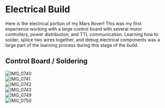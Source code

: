 # Electrical Build
Here is the electrical portion of my Mars Rover! This was my first experience working with a large control board with several motor controllers, power distribution, and TTL communication. Learning how to solder, splice two wires together, and debug electrical components was a large part of the learning process during this stage of the build.
## Control Board / Soldering
![IMG_0740](https://github.com/Hunter-Rohovit/Rubik-s-Cube-Simulator/assets/105554281/f86272b2-a131-426a-a6c7-434e98f90be9) <br>
![IMG_0741](https://github.com/Hunter-Rohovit/Rubik-s-Cube-Simulator/assets/105554281/eab33b2b-f6c2-4b08-bda8-d314930ed512) <br>
![IMG_0742](https://github.com/Hunter-Rohovit/Rubik-s-Cube-Simulator/assets/105554281/d328bcaf-5c7c-4a58-aa00-b338a8a4c5af) <br>
![IMG_0743](https://github.com/Hunter-Rohovit/Rubik-s-Cube-Simulator/assets/105554281/50c80ffd-b768-437a-ba76-cbd29c057f35)<br>
![IMG_0749](https://github.com/Hunter-Rohovit/Rubik-s-Cube-Simulator/assets/105554281/6952e479-d50d-4ff1-8079-bb1af26da415)<br>
![IMG_0750](https://github.com/Hunter-Rohovit/Rubik-s-Cube-Simulator/assets/105554281/36553d8c-2b6f-45c9-99a4-61d1ef6cd169)<br>

